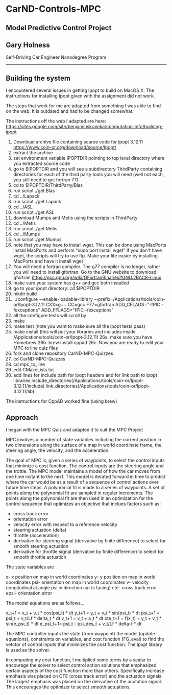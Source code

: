 # CarND-Controls-MPC
## Model Predictive Control Project
## Gary Holness
Self-Driving Car Engineer Nanodegree Program

---

## Building the system

I encountered several issues in getting Ipopt to build on MacOS X.
The instructions for installing Ipopt given with the assignment
did not work.

The steps that work for me are adapted from something I was able to find on the web.  It is outdated and had to be changed somewhat.

The instructions off the web I adapted are here:  https://sites.google.com/site/benjaminskrainka/computation-info/building-ipopt

1.  Download archive file containing source code for Ipopt 3.12.11  https://www.coin-or.org/download/source/Ipopt/
2.  extract the archive
3.  set environment variable IPOPTDIR pointing to top level directory where you extracted source code
4.  go to $IPOPTDIR and you will see a subdirectory ThirdParty  containing directories for each of the
    third party tools you will need (well not each, you still need to get fortran 77)
5.  cd to $IPOPTDIR/ThirdParty/Blas
6.  run script  ./get.Blas
7. cd ../Lapack
8. run script ./get.Lapack
9. cd ../ASL
10.  run script ./get.ASL
11.  download Mumps and Metis using the scripts in ThirdParty
12.  cd ../Metis
13.  run script ./get.Metis
14.  cd ../Mumps
15. run script ./get.Mumps
16.  note that you may have to install wget.  This can be done using MacPorts
      install MacPorts and perform "sudo port install wget"    If you don't have wget,
      the scripts will try to use ftp.  Make your life easier by installing MacPorts
      and have it install  wget
17.  You will need a fortran compiler.   The g77 compiler is no longer, rather you will
       need to install gfortran.   Go to the GNU website to download gfortran
       https://gcc.gnu.org/wiki/GFortranBinaries#GNU.2BAC8-Linux
18.   make sure your system has g++ and gcc both installed
19.   go to your ipopt directory:  cd $IPOPTDIR
20.   mkdir build
21.   ../configure --enable-loadable-library --prefix=/Applications/tools/coin-or/Ipopt-3.12.11 CXX=g++ CC=gcc F77=gfortran ADD_CFLAGS="-fPIC -fexceptions" ADD_FFLAGS="fPIC -fexceptions"
22.  all the configure tests will scroll by
23.  make
24.  make test    (note you want to make sure all the ipopt tests pass)
25.  make install   (this will put your libraries and includes inside /Applications/tools/coin-or/Ipopt-3.12.11)
26a. make sure you have Homebrew
26b. brew install cppad
26c.  Now you are ready to edit your MPC to line quiz files
27.  fork and clone repository  CarND-MPC-Quizzes
28.  cd CarND-MPC-Quizzes
29.  cd mpc_to_line
30.  edit CMakeLists.txt
31.  add lines for include path for ipopt headers and for link path to ipopt libraries
          include_directories(/Applications/tools/coin-or/Ipopt-3.12.11/include)
          link_directories(/Applications/tools/coin-or/Ipopt-3.12.11/lib)

The instructions for CppAD worked fine (using brew)

## Approach

I began with the MPC Quiz and adapted it to suit the MPC Project

MPC involves a number of state variables including the
current position in two dimensions along the surface of a map
in world coordinate frame, the steering angle, the velocity,
and the acceleration.  

The goal of MPC is, given a series of waypoints, to select
the control inputs that minimize a cost function.  The control
inputs are the steering angle and the trottle.   The MPC model
maintains a model of how the car moves from one time instant
to the next.  This model is iterated forward in time to
predict where the car would be as a result of a sequence of
control actions over future time steps.   A polynomial fit
is made to a series of waypoints.  A set of points along
the polynomial fit are sampled in regular increments.
The points along the polynomial fit are then used
in an optimization for the control sequence that 
optimizes an objective that inclues factors such as:

* cross track error
* orientation error
* velocity error with respect to a reference velocity
* steering actuation (delta)
* throttle (acceleration)
* derivative for steering signal (derivative by finite difference)
  to select for smooth steering actuation
* derivative for throttle signal (derivative by finite difference)
  to select for smooth throttle actuation


The state variables are

x- x position on map in world coordinates
y- y position on map in world coordinates
psi- orientation on map in world coordinates
v- velocity (longitudinal at angle psi in direction car is facing)
cte- cross track error
epsi- orientation error


The model equations are as follows...

x_t+1   = x_t + v_t * cos(psi_t) * dt
y_t+1   = y_t + v_t * sin(psi_t) * dt
psi_t+1 = psi_t + v_t/Lf * delta_t * dt
v_t+1   = v_t + a_t * dt
cte_t+1 = f(x_t) = y_t + v_t * sin(e_psi_t) * dt
e_psi_t+1= psi_t - psi_des_t + v_t/Lf * delta-t * dt

The MPC controller inputs the state (from waypoint) the
model (update equations), constraints on variables, and
cost function (FG_eval) to find the vetctor of control
inputs that minimizes the cost function.   The Ipopt
library is used as the solver. 

In computing my cost function, I multiplied some terms
by a scalar to encourage the solver to select control
action solutions that emphasized certain aspects of
the cost function more than others.   Specifically
increase emphasis was placed on CTE (cross track error)
and the actuation signals. The largest emphasis was
placed on the derivative of the acutation signal.  This
encourages the optimizer to select smooth actuations.


